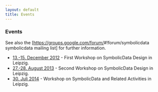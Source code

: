 ```yaml
---
layout: default
title: Events
---
```


### Events

See also the [<https://groups.google.com/forum/>\#!forum/symbolicdata symbolicdata mailing list] for further information.

-   [13.-15. December 2012](Events.2012-12 "wikilink") - First Workshop on SymbolicData Design in Leipzig.
-   [27.-28. August 2013](Events.2013-08 "wikilink") - Second Workshop on SymbolicData Design in Leipzig.
-   [30. Juli 2014](Events.2014-07 "wikilink") - Workshop on SymbolicData and Related Activities in Leipzig.

